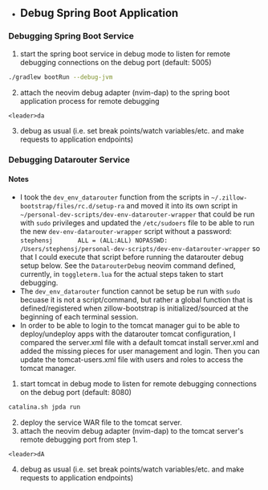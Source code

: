 - Debug Spring Boot Application
    - 
### Debugging Spring Boot Service
1. start the spring boot service in debug mode to listen for remote debugging connections on the debug port (default: 5005)
```bash
./gradlew bootRun --debug-jvm
```
2. attach the neovim debug adapter (nvim-dap) to the spring boot application process for remote debugging
```
<leader>da
```
3. debug as usual (i.e. set break points/watch variables/etc. and make requests to application endpoints)

### Debugging Datarouter Service
#### Notes
- I took the `dev_env_datarouter` function from the scripts in `~/.zillow-bootstrap/files/rc.d/setup-ra` and moved it into its own
script in `~/personal-dev-scripts/dev-env-datarouter-wrapper` that could be run with `sudo` privileges and updated the `/etc/sudoers`
file to be able to run the new `dev-env-datarouter-wrapper` script without a password: 
`stephensj       ALL = (ALL:ALL) NOPASSWD: /Users/stephensj/personal-dev-scripts/dev-env-datarouter-wrapper`
so that I could execute that script before running the datarouter debug setup below. See the `DatarouterDebug` neovim command
defined, currently, in `toggleterm.lua` for the actual steps taken to start debugging.
- The `dev_env_datarouter` function cannot be setup be run with `sudo` becuase it is not a script/command, but rather a global function that
is defined/registered when zillow-bootstrap is initialized/sourced at the beginning of each terminal session.
- In order to be able to login to the tomcat manager gui to be able to deploy/undeploy apps with the datarouter tomcat configuration, I compared
the server.xml file with a default tomcat install server.xml and added the missing pieces for user management and login. Then you can update
the tomcat-users.xml file with users and roles to access the tomcat manager.

1. start tomcat in debug mode to listen for remote debugging connections on the debug port (default: 8080)
```bash
catalina.sh jpda run
```
2. deploy the service WAR file to the tomcat server.
3. attach the neovim debug adapter (nvim-dap) to the tomcat server's remote debugging port from step 1.
```
<leader>dA
```
4. debug as usual (i.e. set break points/watch variables/etc. and make requests to application endpoints)
